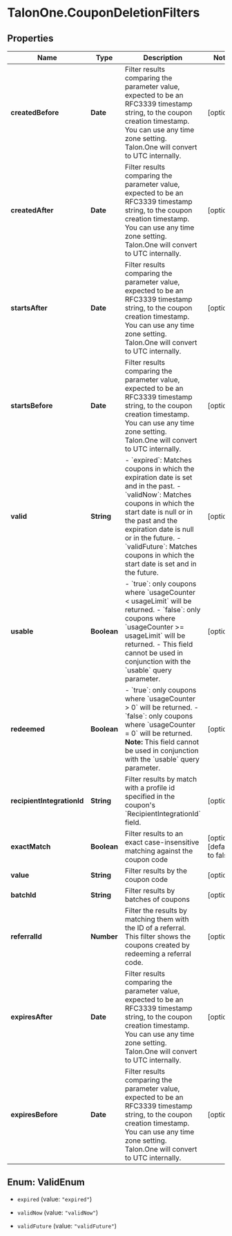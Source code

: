 # TalonOne.CouponDeletionFilters

## Properties

Name | Type | Description | Notes
------------ | ------------- | ------------- | -------------
**createdBefore** | **Date** | Filter results comparing the parameter value, expected to be an RFC3339 timestamp string, to the coupon creation timestamp. You can use any time zone setting. Talon.One will convert to UTC internally. | [optional] 
**createdAfter** | **Date** | Filter results comparing the parameter value, expected to be an RFC3339 timestamp string, to the coupon creation timestamp. You can use any time zone setting. Talon.One will convert to UTC internally. | [optional] 
**startsAfter** | **Date** | Filter results comparing the parameter value, expected to be an RFC3339 timestamp string, to the coupon creation timestamp. You can use any time zone setting. Talon.One will convert to UTC internally. | [optional] 
**startsBefore** | **Date** | Filter results comparing the parameter value, expected to be an RFC3339 timestamp string, to the coupon creation timestamp. You can use any time zone setting. Talon.One will convert to UTC internally. | [optional] 
**valid** | **String** | - &#x60;expired&#x60;: Matches coupons in which the expiration date is set and in the past. - &#x60;validNow&#x60;: Matches coupons in which the start date is null or in the past and the expiration date is null or in the future. - &#x60;validFuture&#x60;: Matches coupons in which the start date is set and in the future.  | [optional] 
**usable** | **Boolean** | - &#x60;true&#x60;: only coupons where &#x60;usageCounter &lt; usageLimit&#x60; will be returned. - &#x60;false&#x60;: only coupons where &#x60;usageCounter &gt;&#x3D; usageLimit&#x60; will be returned. - This field cannot be used in conjunction with the &#x60;usable&#x60; query parameter.  | [optional] 
**redeemed** | **Boolean** | - &#x60;true&#x60;: only coupons where &#x60;usageCounter &gt; 0&#x60; will be returned. - &#x60;false&#x60;: only coupons where &#x60;usageCounter &#x3D; 0&#x60; will be returned.  **Note:** This field cannot be used in conjunction with the &#x60;usable&#x60; query parameter.  | [optional] 
**recipientIntegrationId** | **String** | Filter results by match with a profile id specified in the coupon&#39;s &#x60;RecipientIntegrationId&#x60; field.  | [optional] 
**exactMatch** | **Boolean** | Filter results to an exact case-insensitive matching against the coupon code | [optional] [default to false]
**value** | **String** | Filter results by the coupon code | [optional] 
**batchId** | **String** | Filter results by batches of coupons | [optional] 
**referralId** | **Number** | Filter the results by matching them with the ID of a referral. This filter shows the coupons created by redeeming a referral code. | [optional] 
**expiresAfter** | **Date** | Filter results comparing the parameter value, expected to be an RFC3339 timestamp string, to the coupon creation timestamp. You can use any time zone setting. Talon.One will convert to UTC internally. | [optional] 
**expiresBefore** | **Date** | Filter results comparing the parameter value, expected to be an RFC3339 timestamp string, to the coupon creation timestamp. You can use any time zone setting. Talon.One will convert to UTC internally. | [optional] 



## Enum: ValidEnum


* `expired` (value: `"expired"`)

* `validNow` (value: `"validNow"`)

* `validFuture` (value: `"validFuture"`)




